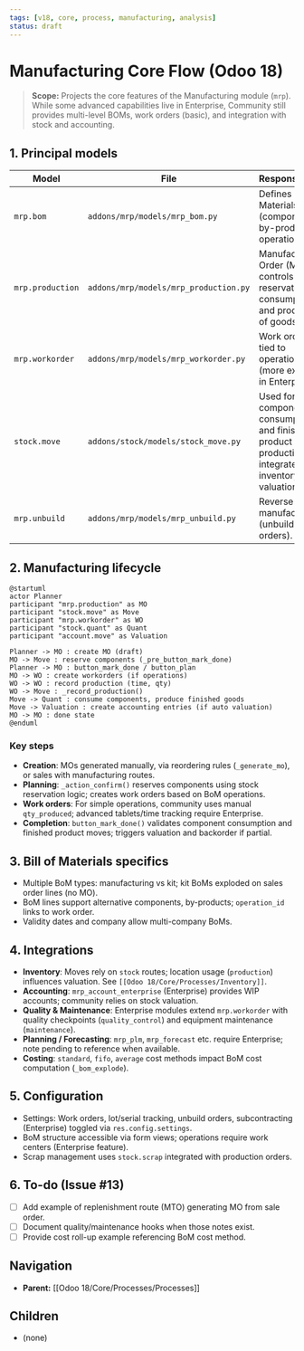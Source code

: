 ```yaml
---
tags: [v18, core, process, manufacturing, analysis]
status: draft
---
```


# Manufacturing Core Flow (Odoo 18)

> **Scope:** Projects the core features of the Manufacturing module (`mrp`). While some advanced capabilities live in Enterprise, Community still provides multi-level BOMs, work orders (basic), and integration with stock and accounting.

## 1. Principal models

| Model | File | Responsibilities |
|-------|------|------------------|
| `mrp.bom` | `addons/mrp/models/mrp_bom.py` | Defines Bill of Materials (components, by-products, operations). |
| `mrp.production` | `addons/mrp/models/mrp_production.py` | Manufacturing Order (MO); controls reservation, consumption, and production of goods. |
| `mrp.workorder` | `addons/mrp/models/mrp_workorder.py` | Work orders tied to operations (more extensive in Enterprise). |
| `stock.move` | `addons/stock/models/stock_move.py` | Used for component consumption and finished product production; integrates with inventory valuation. |
| `mrp.unbuild` | `addons/mrp/models/mrp_unbuild.py` | Reverse manufacturing (unbuild orders). |

## 2. Manufacturing lifecycle

```plantuml
@startuml
actor Planner
participant "mrp.production" as MO
participant "stock.move" as Move
participant "mrp.workorder" as WO
participant "stock.quant" as Quant
participant "account.move" as Valuation

Planner -> MO : create MO (draft)
MO -> Move : reserve components (_pre_button_mark_done)
Planner -> MO : button_mark_done / button_plan
MO -> WO : create workorders (if operations)
WO -> WO : record production (time, qty)
WO -> Move : _record_production()
Move -> Quant : consume components, produce finished goods
Move -> Valuation : create accounting entries (if auto valuation)
MO -> MO : done state
@enduml
```

### Key steps
- **Creation**: MOs generated manually, via reordering rules (`_generate_mo`), or sales with manufacturing routes.
- **Planning**: `_action_confirm()` reserves components using stock reservation logic; creates work orders based on BoM operations.
- **Work orders**: For simple operations, community uses manual `qty_produced`; advanced tablets/time tracking require Enterprise.
- **Completion**: `button_mark_done()` validates component consumption and finished product moves; triggers valuation and backorder if partial.

## 3. Bill of Materials specifics
- Multiple BoM types: manufacturing vs kit; kit BoMs exploded on sales order lines (no MO).
- BoM lines support alternative components, by-products; `operation_id` links to work order.
- Validity dates and company allow multi-company BoMs.

## 4. Integrations
- **Inventory**: Moves rely on `stock` routes; location usage (`production`) influences valuation. See `[[Odoo 18/Core/Processes/Inventory]]`.
- **Accounting**: `mrp_account_enterprise` (Enterprise) provides WIP accounts; community relies on stock valuation.
- **Quality & Maintenance**: Enterprise modules extend `mrp.workorder` with quality checkpoints (`quality_control`) and equipment maintenance (`maintenance`).
- **Planning / Forecasting**: `mrp_plm`, `mrp_forecast` etc. require Enterprise; note pending to reference when available.
- **Costing**: `standard`, `fifo`, `average` cost methods impact BoM cost computation (`_bom_explode`).

## 5. Configuration
- Settings: Work orders, lot/serial tracking, unbuild orders, subcontracting (Enterprise) toggled via `res.config.settings`.
- BoM structure accessible via form views; operations require work centers (Enterprise feature).
- Scrap management uses `stock.scrap` integrated with production orders.

## 6. To-do (Issue #13)
- [ ] Add example of replenishment route (MTO) generating MO from sale order.
- [ ] Document quality/maintenance hooks when those notes exist.
- [ ] Provide cost roll-up example referencing BoM cost method.

## Navigation
- **Parent:** [[Odoo 18/Core/Processes/Processes]]
## Children
- (none)
